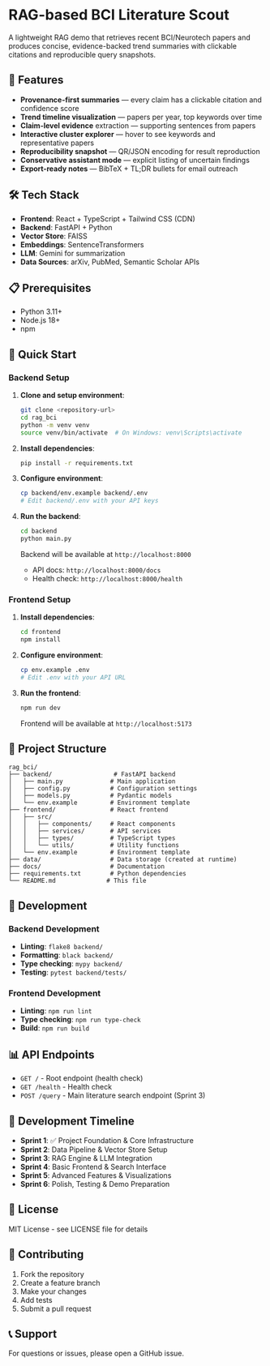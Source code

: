 # RAG-based BCI Literature Scout

A lightweight RAG demo that retrieves recent BCI/Neurotech papers and produces concise, evidence-backed trend summaries with clickable citations and reproducible query snapshots.

## 🚀 Features

- **Provenance-first summaries** — every claim has a clickable citation and confidence score
- **Trend timeline visualization** — papers per year, top keywords over time
- **Claim-level evidence** extraction — supporting sentences from papers
- **Interactive cluster explorer** — hover to see keywords and representative papers
- **Reproducibility snapshot** — QR/JSON encoding for result reproduction
- **Conservative assistant mode** — explicit listing of uncertain findings
- **Export-ready notes** — BibTeX + TL;DR bullets for email outreach

## 🛠 Tech Stack

- **Frontend**: React + TypeScript + Tailwind CSS (CDN)
- **Backend**: FastAPI + Python
- **Vector Store**: FAISS
- **Embeddings**: SentenceTransformers
- **LLM**: Gemini for summarization
- **Data Sources**: arXiv, PubMed, Semantic Scholar APIs

## 📋 Prerequisites

- Python 3.11+
- Node.js 18+
- npm

## 🚀 Quick Start

### Backend Setup

1. **Clone and setup environment**:
   ```bash
   git clone <repository-url>
   cd rag_bci
   python -m venv venv
   source venv/bin/activate  # On Windows: venv\Scripts\activate
   ```

2. **Install dependencies**:
   ```bash
   pip install -r requirements.txt
   ```

3. **Configure environment**:
   ```bash
   cp backend/env.example backend/.env
   # Edit backend/.env with your API keys
   ```

4. **Run the backend**:
   ```bash
   cd backend
   python main.py
   ```

   Backend will be available at `http://localhost:8000`
   - API docs: `http://localhost:8000/docs`
   - Health check: `http://localhost:8000/health`

### Frontend Setup

1. **Install dependencies**:
   ```bash
   cd frontend
   npm install
   ```

2. **Configure environment**:
   ```bash
   cp env.example .env
   # Edit .env with your API URL
   ```

3. **Run the frontend**:
   ```bash
   npm run dev
   ```

   Frontend will be available at `http://localhost:5173`

## 📁 Project Structure

```
rag_bci/
├── backend/                 # FastAPI backend
│   ├── main.py             # Main application
│   ├── config.py           # Configuration settings
│   ├── models.py           # Pydantic models
│   └── env.example         # Environment template
├── frontend/               # React frontend
│   ├── src/
│   │   ├── components/     # React components
│   │   ├── services/       # API services
│   │   ├── types/          # TypeScript types
│   │   └── utils/          # Utility functions
│   └── env.example         # Environment template
├── data/                   # Data storage (created at runtime)
├── docs/                   # Documentation
├── requirements.txt        # Python dependencies
└── README.md              # This file
```

## 🔧 Development

### Backend Development

- **Linting**: `flake8 backend/`
- **Formatting**: `black backend/`
- **Type checking**: `mypy backend/`
- **Testing**: `pytest backend/tests/`

### Frontend Development

- **Linting**: `npm run lint`
- **Type checking**: `npm run type-check`
- **Build**: `npm run build`

## 📊 API Endpoints

- `GET /` - Root endpoint (health check)
- `GET /health` - Health check
- `POST /query` - Main literature search endpoint (Sprint 3)

## 🎯 Development Timeline

- **Sprint 1**: ✅ Project Foundation & Core Infrastructure
- **Sprint 2**: Data Pipeline & Vector Store Setup
- **Sprint 3**: RAG Engine & LLM Integration
- **Sprint 4**: Basic Frontend & Search Interface
- **Sprint 5**: Advanced Features & Visualizations
- **Sprint 6**: Polish, Testing & Demo Preparation

## 📝 License

MIT License - see LICENSE file for details

## 🤝 Contributing

1. Fork the repository
2. Create a feature branch
3. Make your changes
4. Add tests
5. Submit a pull request

## 📞 Support

For questions or issues, please open a GitHub issue.
